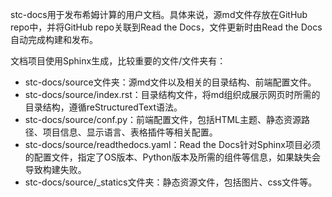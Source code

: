 stc-docs用于发布希姆计算的用户文档。具体来说，源md文件存放在GitHub repo中，并将GitHub repo关联到Read the Docs，文件更新时由Read the Docs自动完成构建和发布。

文档项目使用Sphinx生成，比较重要的文件/文件夹有：

- stc-docs/source文件夹：源md文件以及相关的目录结构、前端配置文件。
- stc-docs/source/index.rst：目录结构文件，将md组织成展示网页时所需的目录结构，遵循reStructuredText语法。
- stc-docs/source/conf.py：前端配置文件，包括HTML主题、静态资源路径、项目信息、显示语言、表格插件等相关配置。
- stc-docs/source/readthedocs.yaml：Read the Docs针对Sphinx项目必须的配置文件，指定了OS版本、Python版本及所需的组件等信息，如果缺失会导致构建失败。
- stc-docs/source/_statics文件夹：静态资源文件，包括图片、css文件等。